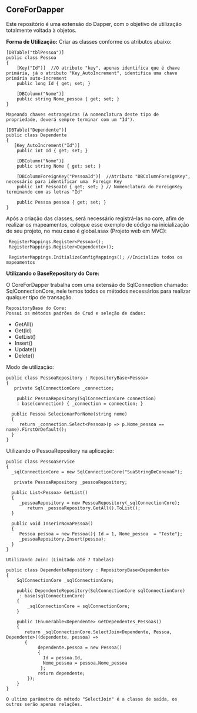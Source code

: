 **CoreForDapper**
--------
Este repositório é uma extensão do Dapper, com o objetivo de utilização totalmente voltada à objetos.

**Forma de Utilização:**
Criar as classes conforme os atributos abaixo:

    [DBTable("tblPessoa")]
    public class Pessoa
    {
        [Key("Id")]  //O atributo "key", apenas identifica que é chave primária, já o atributo "Key_AutoIncrement", identifica uma chave primária auto-increment        
        public long Id { get; set; }

        [DBColumn("Nome")]
        public string Nome_pessoa { get; set; }
    }
     
    Mapeando chaves estrangeiras (A nomenclatura deste tipo de propriedade, deverá sempre terminar com um "Id").

    [DBTable("Dependente")]
    public class Dependente 
    {
       [Key_AutoIncrement("Id")]
        public int Id { get; set; }

        [DBColumn("Nome")]
        public string Nome { get; set; }

        [DBColumnForeignKey("PessoaId")]  //Atributo "DBColumnForeignKey", necessário para identificar uma  Foreign Key
        public int PessoaId { get; set; } // Nomenclatura do ForeignKey terminando com as letras "Id"

        public Pessoa pessoa { get; set; }
    }

Após a criação das classes, será necessário registrá-las no core, afim de realizar os mapeamentos, coloque esse exemplo de código na inicialização de seu projeto, no meu caso é global.asax (Projeto web em MVC):

     RegisterMappings.Register<Pessoa>();
     RegisterMappings.Register<Dependente>();
     
     RegisterMappings.InitializeConfigMappings(); //Inicializa todos os mapeamentos

**Utilizando o BaseRepository do Core:**

O CoreForDapper trabalha com uma extensão do SqlConnection chamado: SqlConnectionCore, nele temos todos os métodos necessários para realizar qualquer tipo de transação.

    RepositoryBase do Core:
    Possui os métodos padrões de Crud e seleção de dados:
     
 - GetAll()
 - Get(Id)
 - GetList()
 - Insert()
 - Update()
 - Delete()

Modo de utilização:

    public class PessoaRepository : RepositoryBase<Pessoa>
    {
       private SqlConnectionCore _connection;

        public PessoaRepository(SqlConnectionCore connection) 
        : base(connection) { _connection = connection; } 

      public Pessoa SelecionarPorNome(string nome)
      {
         return _connection.Select<Pessoa>(p => p.Nome_pessoa == name).FirstOrDefault();
      }          
    }

    
Utilizando o PessoaRepository  na aplicação:

    public class PessoaService
    {
      _sqlConnectionCore = new SqlConnectionCore("SuaStringDeConexao");

       private PessoaRepository _pessoaRepository;
      
      public List<Pessoa> GetList()
      {
         _pessoaRepository = new PessoaRepository(_sqlConnectionCore);
            return _pessoaRepository.GetAll().ToList();
      }
         
      public void InserirNovaPessoa()
      {
         Pessoa pessoa = new Pessoa(){ Id = 1, Nome_pessoa  = "Teste"};
         _pessoaRepository.Insert(pessoa);
      }            
    }
    
    Utilizando Join: (Limitado até 7 tabelas)

    public class DependenteRepository : RepositoryBase<Dependente>
    {
        SqlConnectionCore _sqlConnectionCore;

        public DependenteRepository(SqlConnectionCore sqlConnectionCore) 
         : base(sqlConnectionCore)
        {
            _sqlConnectionCore = sqlConnectionCore;
        }

        public IEnumerable<Dependente> GetDependentes_Pessoas()
        {
           return _sqlConnectionCore.SelectJoin<Dependente, Pessoa, Dependente>((dependente, pessoa) => 
           {
                dependente.pessoa = new Pessoa() 
                { 
                  Id = pessoa.Id, 
                  Nome_pessoa = pessoa.Nome_pessoa 
                 };
                return dependente;
            });
        }
    }
    
    O ultimo parâmetro do método "SelectJoin" é a classe de saída, os outros serão apenas relações.


     

